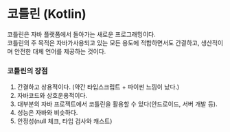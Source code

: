 # 코틀린 (Kotlin) 

코틀린은 자바 플랫폼에서 돌아가는 새로운 프로그래밍이다.   
코틀린의 주 목적은 자바가사용되고 있는 모든 용도에 적합하면서도 간결하고, 생산적이며 안전한 대체 언어를 제공하는 것이다.

### 코틀린의 장점
1. 간결하고 상용적이다. (약간 타입스크립트 + 파이썬 느낌이 났다.)
2. 자바코드와 상호운용적이다.
3. 대부분의 자바 프로젝트에서 코틀린을 활용할 수 있다(안드로이드, 서버 개발 등).
4. 성능은 자바와 비슷하다.
5. 안정성(null 체크, 타입 검사와 캐스트)

